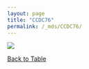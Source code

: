 ```yaml
---
layout: page
title: "CCDC76"
permalink: /_mds/CCDC76/
---
```


![](../../algns0/5HSAA018656_aln_report.png?raw=true)

[Back to Table](../../display)